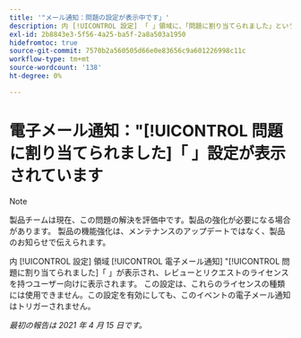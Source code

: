 ```yaml
---
title: '"メール通知：問題の設定が表示中です」'
description: 内 [!UICONTROL 設定] 「 」領域に、「問題に割り当てられました」という電子メール通知設定が、レビューとリクエストのライセンスを持つユーザーに対して表示されます。 この設定は、これらのライセンスの種類には使用できません。この設定を有効にしても、このイベントの電子メール通知はトリガーされません。
exl-id: 2b8843e3-5f56-4a25-ba5f-2a8a503a1950
hidefromtoc: true
source-git-commit: 7570b2a560505d66e0e83656c9a601226998c11c
workflow-type: tm+mt
source-wordcount: '138'
ht-degree: 0%

---
```


# 電子メール通知：&quot;[!UICONTROL 問題に割り当てられました]「 」設定が表示されています

>[!NOTE]
>
>製品チームは現在、この問題の解決を評価中です。製品の強化が必要になる場合があります。 製品の機能強化は、メンテナンスのアップデートではなく、製品のお知らせで伝えられます。

内 [!UICONTROL 設定] 領域 [!UICONTROL 電子メール通知] &quot;[!UICONTROL 問題に割り当てられました]「 」が表示され、レビューとリクエストのライセンスを持つユーザー向けに表示されます。 この設定は、これらのライセンスの種類には使用できません。この設定を有効にしても、このイベントの電子メール通知はトリガーされません。

_最初の報告は 2021 年 4 月 15 日です。_
